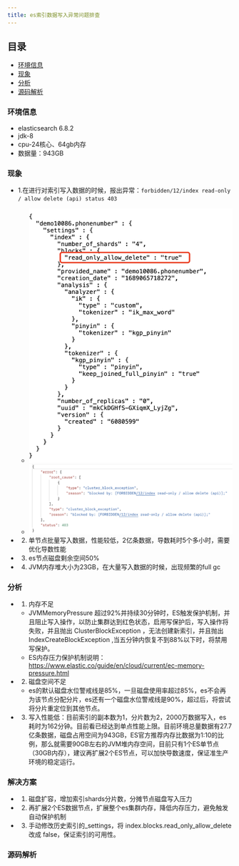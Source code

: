 ```yaml
---
title: es索引数据写入异常问题排查
---
```


## 目录

- [环境信息](#环境信息)
- [现象](#现象)
- [分析](#分析)
- [源码解析](#源码解析)

### 环境信息

- elasticsearch 6.8.2
- jdk-8
- cpu-24核心、64gb内存
- 数据量：943GB

### 现象

- 1.在进行对索引写入数据的时候，报出异常：`forbidden/12/index read-only / allow delete (api) status 403`
  - ![index的settings设置](image/013.jpg)
  - ![写入数据报错信息](image/014.png)

- 2. 单节点批量写入数据，性能较低，2亿条数据，导数耗时5个多小时，需要优化导数性能
- 3. es节点磁盘剩余空间50%
- 4. JVM内存堆大小为23GB，在大量写入数据的时候，出现频繁的full gc

### 分析

- 1. 内存不足
  - JVMMemoryPressure 超过92%并持续30分钟时，ES触发保护机制，并且阻止写入操作，以防止集群达到红色状态，启用写保护后，写入操作将失败，并且抛出 ClusterBlockException ，无法创建新索引，并且抛出 IndexCreateBlockException ,当五分钟内恢复不到88%以下时，将禁用写保护。
  - ES内存压力保护机制说明：https://www.elastic.co/guide/en/cloud/current/ec-memory-pressure.html

- 2. 磁盘空间不足
  - es的默认磁盘水位警戒线是85%，一旦磁盘使用率超过85%，es不会再为该节点分配分片，es还有一个磁盘水位警戒线是90%，超过后，将尝试将分片重定位到其他节点。

- 3. 写入性能低：目前索引的副本数为1，分片数为2，2000万数据写入，es耗时为162分钟。目前看已经达到单点性能上限。目前环境总量数据有27.7亿条数据，磁盘占用空间为943GB，ES官方推荐内存比数据为1:10的比例，那么就需要90GB左右的JVM堆内存空间，目前只有1个ES单节点（30GB内存），建议再扩展2个ES节点，可以加快导数速度，保证准生产环境的稳定运行。

### 解决方案

- 1. 磁盘扩容，增加索引shards分片数，分摊节点磁盘写入压力
- 2. 再扩展2个ES数据节点，扩展整个es集群内存，降低内存压力，避免触发自动保护机制
- 3. 手动修改历史索引的_settings，将 index.blocks.read_only_allow_delete 改成 false，保证索引的可用性。

### 源码解析
